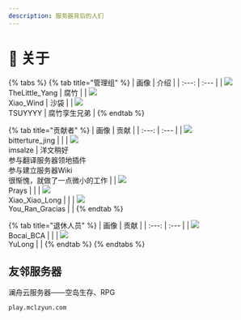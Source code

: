 ```yaml
---
description: 服务器背后的人们
---
```


# 🧻 关于

{% tabs %}
{% tab title="管理组" %}
| 画像 | 介绍 |
| :---: | :--- |
| ![](https://kehuduan2019.oss-cn-shanghai.aliyuncs.com/faces/TSUYYYY.png) <br />TheLittle\_Yang | 腐竹 |
| ![](https://kehuduan2019.oss-cn-shanghai.aliyuncs.com/faces/Xiao_Wind.png) <br />Xiao\_Wind | 沙袋 |
| ![](https://kehuduan2019.oss-cn-shanghai.aliyuncs.com/faces/TSUYYYY.png) <br />TSUYYYY | 腐竹孪生兄弟 |
{% endtab %}

{% tab title="贡献者" %}
| 画像 | 贡献 |
| :---: | :--- |
| ![](https://kehuduan2019.oss-cn-shanghai.aliyuncs.com/faces/bittertrue_jing.png) <br />bitterture\_jing |  |
| ![](https://kehuduan2019.oss-cn-shanghai.aliyuncs.com/faces/imsalze.png) <br />imsalze | 洋文稍好<br />参与翻译服务器领地插件<br />参与建立服务器Wiki<br />很惭愧，就做了一点微小的工作 |
| ![](https://kehuduan2019.oss-cn-shanghai.aliyuncs.com/faces/Prays.png) <br />Prays |  |
| ![](https://kehuduan2019.oss-cn-shanghai.aliyuncs.com/faces/Xiao_Xiao_Long.png)<br />Xiao\_Xiao\_Long |  |
| ![](https://kehuduan2019.oss-cn-shanghai.aliyuncs.com/faces/You_Ran_Gracias.png)<br />You\_Ran\_Gracias |  |
{% endtab %}

{% tab title="退休人员" %}
| 画像 | 贡献 |
| :---: | :--- |
| ![](https://kehuduan2019.oss-cn-shanghai.aliyuncs.com/faces/Bocai_BCA.png)<br />Bocai\_BCA |  |
| ![](http://kehuduan2019.oss-cn-shanghai.aliyuncs.com/faces/YuLong.png)<br />YuLong | |
{% endtab %}
{% endtabs %}

## 友邻服务器

澜舟云服务器——空岛生存、RPG

```text
play.mclzyun.com
```

